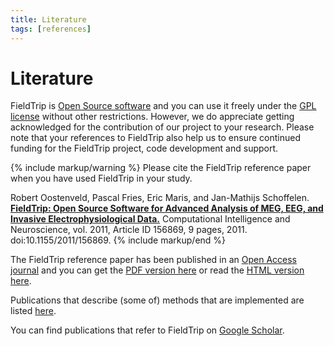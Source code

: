 ```yaml
---
title: Literature
tags: [references]
---
```


# Literature

FieldTrip is [Open Source software](http://www.opensource.org) and you can use it freely under the [GPL license](http://www.gnu.org/copyleft/gpl.html) without other restrictions. However, we do appreciate getting acknowledged for the contribution of our project to your research. Please note that your references to FieldTrip also help us to ensure continued funding for the FieldTrip project, code development and support.

{% include markup/warning %}
Please cite the FieldTrip reference paper when you have used FieldTrip in your study.

Robert Oostenveld, Pascal Fries, Eric Maris, and Jan-Mathijs Schoffelen. **[FieldTrip: Open Source Software for Advanced Analysis of MEG, EEG, and Invasive Electrophysiological Data.](https://doi.org/10.1155/2011/156869)** Computational Intelligence and Neuroscience, vol. 2011, Article ID 156869, 9 pages, 2011. doi:10.1155/2011/156869.
{% include markup/end %}

The FieldTrip reference paper has been published in an [Open Access journal](http://en.wikipedia.org/wiki/Open_access_journal) and you can get the [PDF version here](http://downloads.hindawi.com/journals/cin/2011/156869.pdf) or read the [HTML version here](http://www.hindawi.com/journals/cin/2011/156869).

Publications that describe (some of) methods that are implemented are listed [here](/references_to_implemented_methods).

You can find publications that refer to FieldTrip on [Google Scholar](https://scholar.google.com/scholar?cites=3328911510682538425).
